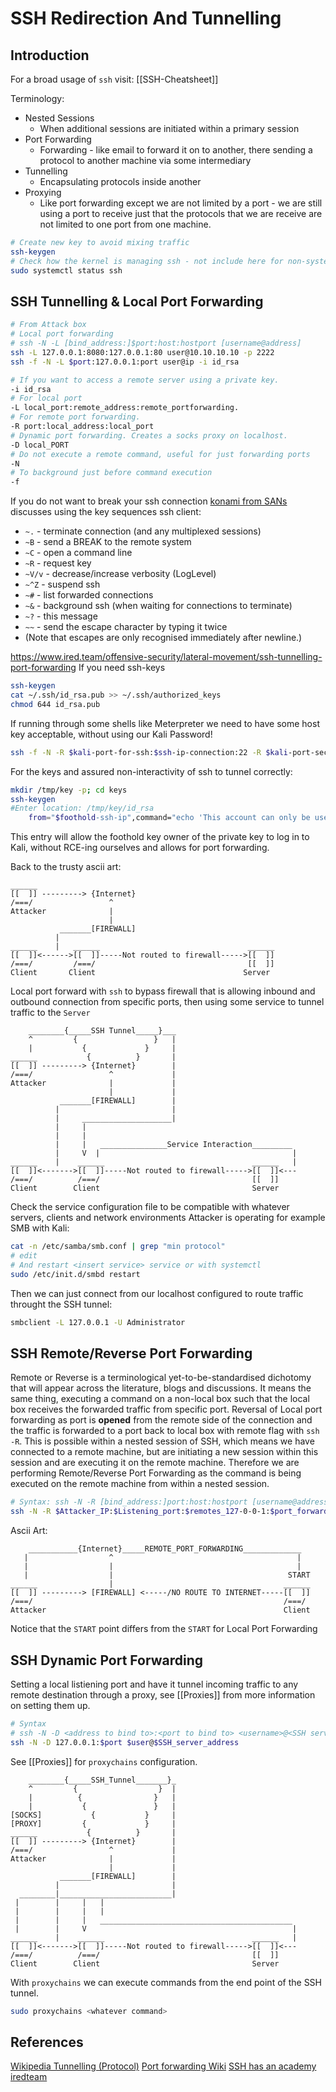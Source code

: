 # SSH Redirection And Tunnelling

## Introduction

For a broad usage of `ssh` visit: [[SSH-Cheatsheet]]

Terminology:
- Nested Sessions
	- When additional sessions are initiated within a primary session 
- Port Forwarding
	- Forwarding - like email to forward it on to another, there sending a protocol to another machine via some intermediary 
- Tunnelling
	- Encapsulating protocols inside another
- Proxying
	- Like port forwarding except we are not limited by a port - we are still using a port to receive just that the protocols that we are receive are not limited to one port from one machine.

```bash
# Create new key to avoid mixing traffic
ssh-keygen
# Check how the kernel is managing ssh - not include here for non-systemd 
sudo systemctl status ssh

```
## SSH Tunnelling & Local Port Forwarding

```bash
# From Attack box
# Local port forwarding
# ssh -N -L [bind_address:]$port:host:hostport [username@address]
ssh -L 127.0.0.1:8080:127.0.0.1:80 user@10.10.10.10 -p 2222
ssh -f -N -L $port:127.0.0.1:port user@ip -i id_rsa

# If you want to access a remote server using a private key.
-i id_rsa
# For local port 
-L local_port:remote_address:remote_portforwarding.
# For remote port forwarding.
-R port:local_address:local_port
# Dynamic port forwarding. Creates a socks proxy on localhost. 
-D local_PORT
# Do not execute a remote command, useful for just forwarding ports
-N 
# To background just before command execution
-f
```

If you do not want to break your ssh connection [konami from SANs](https://www.sans.org/blog/using-the-ssh-konami-code-ssh-control-sequences/) discusses using the key sequences ssh client:
-  `~.` - terminate connection (and any multiplexed sessions)
-  `~B` - send a BREAK to the remote system
-  `~C` - open a command line
-  `~R` - request key
-  `~V/v` - decrease/increase verbosity (LogLevel)
-  `~^Z` - suspend ssh
-  `~#` - list forwarded connections
-  `~&` - background ssh (when waiting for connections to terminate)
-  `~?` - this message
-  `~~` - send the escape character by typing it twice
-   (Note that escapes are only recognised immediately after newline.)

https://www.ired.team/offensive-security/lateral-movement/ssh-tunnelling-port-forwarding
If you need ssh-keys
```bash
ssh-keygen
cat ~/.ssh/id_rsa.pub >> ~/.ssh/authorized_keys
chmod 644 id_rsa.pub
```

If running through some shells like Meterpreter we need to have some host key acceptable, without using our Kali Password!
```bash
ssh -f -N -R $kali-port-for-ssh:$ssh-ip-connection:22 -R $kali-port-second-for-Service:$Network-IP:$Service-Port-To-Tunnel-To$ -o "UserKnownHostsFile=/dev/null" -o "StrictHostKeyChecking=no" -i /tmp/keys/id_rsa kali@$kali-IP 
```
For the keys and assured non-interactivity of ssh to tunnel correctly:
```bash
mkdir /tmp/key -p; cd keys
ssh-keygen 
#Enter location: /tmp/key/id_rsa
	from="$foothold-ssh-ip",command="echo 'This account can only be used for port forwarding'",no-agent-forwarding,no-X11-forwarding,no-pty ssh-rsa ssh-rsa $ssh-rsa=$(cat id_rsa) $foothold-user-base-reverse-shell@poornetwork
```
This entry will allow the foothold key owner of the private key to log in to Kali, without RCE-ing ourselves and allows for port forwarding.

Back to the trusty ascii art:
```goat
______	
[[  ]] ---------> {Internet}
/===/				  ^
Attacker			  |
				  	  |										 
		   _______[FIREWALL] 
		  |
______	  |	  ______					  			 ______
[[  ]]<------>[[  ]]-----Not routed to firewall----->[[  ]] 							
/===/		  /===/						 			 [[  ]]	
Client		 Client						  			Server										 
```

Local port forward with `ssh` to bypass firewall that is allowing inbound and outbound connection from specific ports, then using some service to tunnel traffic to the `Server`
```goat				
	________{_____SSH Tunnel_____}___
	^		  {                 }	|
	|			{		      }		|
______			 {		    }		|
[[  ]] ---------> {Internet}		|
/===/				  ^				|
Attacker			  |				|
				  	  |				|
		   _______[FIREWALL]		|
		  | 						|
		  |		____________________|
		  |		|	
		  |		|	
		  |		|   _______________Service Interaction_________
		  |		V  |										   |
______	  |	   ______					  			  ______   |
[[  ]]<------->[[  ]]-----Not routed to firewall----->[[  ]]<---						
/===/		   /===/						 		  [[  ]]	
Client		  Client						  		  Server										 
```

Check the service configuration file to be compatible with whatever servers, clients and network environments Attacker is operating for example SMB with Kali:
```bash
cat -n /etc/samba/smb.conf | grep "min protocol"
# edit
# And restart <insert service> service or with systemctl
sudo /etc/init.d/smbd restart
```

Then we can just connect from our localhost configured to route traffic throught the SSH tunnel:
```bash
smbclient -L 127.0.0.1 -U Administrator
```

## SSH Remote/Reverse Port Forwarding

Remote or Reverse is a terminological yet-to-be-standardised dichotomy that will appear across the literature, blogs and discussions. It means the same thing, executing a command on a non-local box such that the local box receives the forwarded traffic from specific port.  Reversal of Local port forwarding as port is **opened** from the remote side of the connection and the traffic is forwarded to a port back to local box with remote flag with `ssh -R`. This is possible within a nested session of SSH, which means we have connected to a remote machine, but are initiating a new session within this session and are executing it on the remote machine. Therefore we are performing Remote/Reverse Port Forwarding as the command is being executed on the remote machine from within a nested session.

```bash
# Syntax: ssh -N -R [bind_address:]port:host:hostport [username@address]
ssh -N -R $Attacker_IP:$Listening_port:$remotes_127-0-0-1:$port_forwarded_through attacker@$Attacker_IP
```

Ascii Art:
```goat
 	___________{Internet}_____REMOTE_PORT_FORWARDING_____________
   |				  ^											|
   |				  |											|
   |  		    	  |										  START
______				  |										 ______
[[  ]] ---------> [FIREWALL] <-----/NO ROUTE TO INTERNET-----[[  ]] 
/===/														 /===/
Attacker													 Client
```
Notice that the `START` point differs from the `START` for Local Port Forwarding

## SSH Dynamic Port Forwarding

Setting a local listiening port and have it tunnel incoming traffic to any remote destination through a proxy, see [[Proxies]] from more information on setting them up.

```bash
# Syntax
# ssh -N -D <address to bind to>:<port to bind to> <username>@<SSH server address>
ssh -N -D 127.0.0.1:$port $user@$SSH_server_address
```

See [[Proxies]] for `proxychains` configuration.

```goat				
	________{_____SSH_Tunnel_______}_
	^		  {                  }	|
	|		   { 				}	|
	|			{				}	|
[SOCKS]		  	  {		      }		|
[PROXY]			{             }		|
______			 {		    }		|
[[  ]] ---------> {Internet}		|
/===/				  ^				|
Attacker			  |				|
				  	  |				|
		   _______[FIREWALL]		|
		  | 						|
  ________|_________________________|
 |		  |		|	|
 |		  |		|	|
 |		  |		|   ___________________________________________			
 |		  |		V  										   	   |
______	  |	   ______					  			  ______   |
[[  ]]<------->[[  ]]-----Not routed to firewall----->[[  ]]<---						
/===/		   /===/						 		  [[  ]]	
Client		  Client						  		  Server										 
```
With `proxychains` we can execute commands from the end point of the SSH tunnel.
```bash
sudo proxychains <whatever command>
```


## References

[Wikipedia Tunnelling (Protocol)](https://en.wikipedia.org/wiki/Tunneling_protocol)
[Port forwarding Wiki](https://en.wikipedia.org/wiki/Port_forwarding)
[SSH has an academy](https://www.ssh.com/academy/ssh/protocol)
[iredteam](https://www.ired.team/offensive-security/lateral-movement/ssh-tunnelling-port-forwarding)